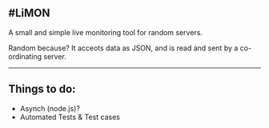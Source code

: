 #LiMON
-------

A small and simple live monitoring tool for random servers.

Random because? It acceots data as JSON, and is read and sent by a co-ordinating server.

---------

## Things to do:

- Asynch (node.js)?
- Automated Tests & Test cases
